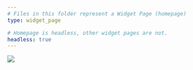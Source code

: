 ```yaml
---
# Files in this folder represent a Widget Page (homepage)
type: widget_page

# Homepage is headless, other widget pages are not.
headless: true
---
```

<a href="https://clustrmaps.com/site/1br87"  title="Visit tracker"><img src="//www.clustrmaps.com/map_v2.png?d=JuCEMpNzqyVTLQiNouHGkgVkDSUdnRYlmMt7amzdbLw&cl=ffffff" /></a>
